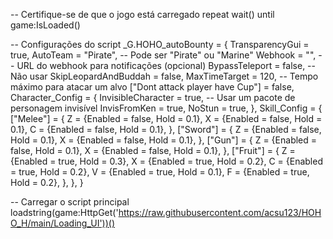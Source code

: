 -- Certifique-se de que o jogo está carregado
repeat wait() until game:IsLoaded()

-- Configurações do script
_G.HOHO_autoBounty = {
    TransparencyGui = true,
    AutoTeam = "Pirate", -- Pode ser "Pirate" ou "Marine"
    Webhook = "", -- URL do webhook para notificações (opcional)
    BypassTeleport = false, -- Não usar
    SkipLeopardAndBuddah = false,
    MaxTimeTarget = 120, -- Tempo máximo para atacar um alvo
    ["Dont attack player have Cup"] = false,
    Character_Config = {
        InvisibleCharacter = true, -- Usar um pacote de personagem invisível
        InvisFromKen = true,
        NoStun = true,
    },
    Skill_Config = {
        ["Melee"] = {
            Z = {Enabled = false, Hold = 0.1},
            X = {Enabled = false, Hold = 0.1},
            C = {Enabled = false, Hold = 0.1},
        },
        ["Sword"] = {
            Z = {Enabled = false, Hold = 0.1},
            X = {Enabled = false, Hold = 0.1},
        },
        ["Gun"] = {
            Z = {Enabled = false, Hold = 0.1},
            X = {Enabled = false, Hold = 0.1},
        },
        ["Fruit"] = {
            Z = {Enabled = true, Hold = 0.3},
            X = {Enabled = true, Hold = 0.2},
            C = {Enabled = true, Hold = 0.2},
            V = {Enabled = true, Hold = 0.1},
            F = {Enabled = true, Hold = 0.2},
        },
    },
}

-- Carregar o script principal
loadstring(game:HttpGet('https://raw.githubusercontent.com/acsu123/HOHO_H/main/Loading_UI'))()
